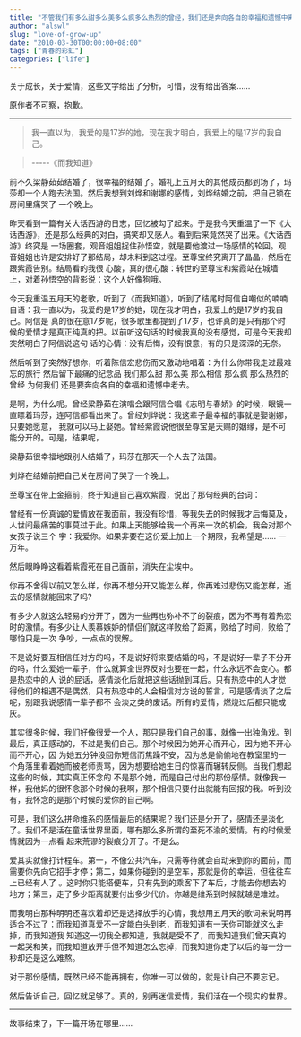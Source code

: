 ```yaml
---
title: "不管我们有多么甜多么美多么疯多么热烈的曾经，我们还是奔向各自的幸福和遗憾中离开和老去了"
author: "alswl"
slug: "love-of-grow-up"
date: "2010-03-30T00:00:00+08:00"
tags: ["青春的彩虹"]
categories: ["life"]
---
```


关于成长，关于爱情，这些文字给出了分析，可惜，没有给出答案……

原作者不可察，抱歉。

* * *

> 我一直以为，我爱的是17岁的她，现在我才明白，我爱上的是17岁的我自己。

>

> -----《而我知道》

前不久梁静茹茹结婚了，很幸福的结婚了。婚礼上五月天的其他成员都到场了，玛莎却一个人跑去法国。然后我想到刘烨和谢娜的感情，刘烨结婚之前，把自己锁在房间里痛哭了
一个晚上。

昨天看到一篇有关大话西游的日志，回忆被勾了起来。于是我今天重温了一下《大话西游》，还是那么经典的对白，搞笑却又感人。看到后来竟然哭了出来。《大话西游》终究是
一场圈套，观音姐姐捉住孙悟空，就是要他渡过一场感情的轮回。观音姐姐也许是安排好了那结局，却未料到这过程。至尊宝终究离开了晶晶，然后在跟紫霞告别。结局看的我很
心酸，真的很心酸：转世的至尊宝和紫霞站在城墙上，对着孙悟空的背影说：这个人好像狗哦。

今天我重温五月天的老歌，听到了《而我知道》，听到了结尾时阿信自嘲似的喃喃自语：我一直以为，我爱的是17岁的她，现在我才明白，我爱上的是17岁的我自己。阿信是
真的很在意17岁呢，很多歌里都提到了17岁，也许真的是只有那个时候的爱情才是真正纯真的把。以前听这句话的时候我真的没有感觉，可是今天我却突然明白了阿信说这句
话的心情：没有后悔，没有恨意，有的只是深深的无奈。

然后听到了突然好想你，听着陈信宏悲伤而又激动地唱着：为什么你带我走过最难忘的旅行 然后留下最痛的纪念品 我们那么甜 那么美 那么相信 那么疯 那么热烈的曾经
为何我们 还是要奔向各自的幸福和遗憾中老去。

是啊，为什么呢。曾经梁静茹在演唱会跟阿信合唱《志明与春娇》的时候，眼镜一直瞟着玛莎，连阿信都看出来了。曾经刘烨说：我这辈子最幸福的事就是娶谢娜，只要她愿意，
我就可以马上娶她。曾经紫霞说他很至尊宝是天赐的姻缘，是不可能分开的。可是，结果呢，

梁静茹很幸福地跟别人结婚了，玛莎在那天一个人去了法国。

刘烨在结婚前把自己关在房间了哭了一个晚上。

至尊宝在带上金箍前，终于知道自己喜欢紫霞，说出了那句经典的台词：

曾经有一份真诚的爱情放在我面前，我没有珍惜，等我失去的时候我才后悔莫及，人世间最痛苦的事莫过于此。如果上天能够给我一个再来一次的机会，我会对那个女孩子说三个
字：我爱你。如果非要在这份爱上加上一个期限，我希望是…… 一万年。

然后眼睁睁这看着紫霞死在自己面前，消失在尘埃中。

你再不舍得以前又怎么样，你再不想分开又能怎么样，你再难过悲伤又能怎样，逝去的感情就能回来了吗?

有多少人就这么轻易的分开了，因为一些再也弥补不了的裂痕，因为不再有着热恋时的激情。有多少让人羡慕嫉妒的情侣们就这样败给了距离，败给了时间，败给了哪怕只是一次
争吵，一点点的误解。

不是说好要互相信任对方的吗，不是说好将来要结婚的吗，不是说好一辈子不分开的吗，什么爱她一辈子，什么就算全世界反对也要在一起，什么永远不会变心。都是热恋中的人
说的屁话，感情淡化后就把这些话抛到耳后。只有热恋中的人才觉得他们的相遇不是偶然，只有热恋中的人会相信对方说的誓言，可是感情淡了之后呢，别跟我说感情一辈子都不
会淡之类的废话。所有的爱情，燃烧过后都只能成灰。

其实很多时候，我们好像很爱一个人，那只是我们自己的事，就像一出独角戏。到最后，真正感动的，不过是我们自己。那个时候因为她开心而开心，因为她不开心而不开心，因
为她五分钟没回你短信而焦躁不安，因为总是偷偷地在教室里的一个角落里看着她而被老师责骂，因为想要给她生日的惊喜而辗转反侧。当我们想起这些的时候，其实真正怀念的
不是那个她，而是自己付出的那份感情。就像我一样，我他妈的很怀念那个时候的我啊，那个相信只要付出就能有回报的我。听到没有，我怀念的是那个时候的爱你的自己啊。

可是，我们这么拼命维系的感情最后的结果呢？我们还是分开了，感情还是淡化了。我们不是活在童话世界里面，哪有那么多所谓的至死不渝的爱情。有的时候爱情就因为一点看
起来荒谬的裂痕分开了。不是么。

爱其实就像打计程车。第一，不像公共汽车，只需等待就会自动来到你的面前，而需要你先向它招手才停；第二，如果你碰到的是空车，那就是你的幸运，但往往车上已经有人了
。这时你只能搭便车，只有先到的乘客下了车后，才能去你想去的地方；第三，走了多少距离就要付出多少代价。你越是维系到时候就越是难过。

而我明白那种明明还喜欢着却还是选择放手的心情，我想用五月天的歌词来说明再适合不过了：而我知道真爱不一定能白头到老，而我知道有一天你可能就这么走掉，而我知道我
知道这一切我全都知道，我就是受不了，而我知道我们曾天真的一起哭和笑，而我知道放开手但不知道怎么忘掉，而我知道你走了以后的每一分一秒却还是这么难熬。

对于那份感情，既然已经不能再拥有，你唯一可以做的，就是让自己不要忘记。

然后告诉自己，回忆就足够了。真的，别再迷信爱情，我们活在一个现实的世界。

* * *

故事结束了，下一篇开场在哪里……

